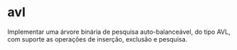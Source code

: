 # avl
Implementar uma árvore binária de pesquisa auto-balanceável, do tipo AVL, com suporte as operações de inserção, exclusão e pesquisa.
